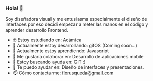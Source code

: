 ### Hola! 👋

Soy diseñadora visual y me entusiasma especialmente el diseño de interfaces por eso decidí empezar a meter las manos en el código y aprender desarrollo Frontend.

- 🤓 Estoy estudiando en: Acámica
- 🚀 Actualmente estoy desarrollando: gifOS (Coming soon...)
- 🌱 Actualmente estoy aprendiendo: Javascript
- 👯 Me gustaría colaborar en: Desarrollo de aplicaciones mobile
- 🤔 Estoy buscando ayuda en: GIT :)
- 💬 Te puedo ayudar en: Diseño de interfaces y presentaciones.
- 📫 Cómo contactarme: florusqueda@gmail.com



